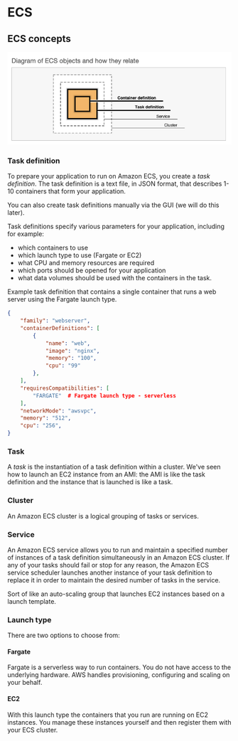 # ECS

## ECS concepts

![Well that clears it up. ](<../../../.gitbook/assets/image (117).png>)

### Task definition

To prepare your application to run on Amazon ECS, you create a _task definition_. The task definition is a text file, in JSON format, that describes 1-10 containers that form your application.

You can also create task definitions manually via the GUI (we will do this later).&#x20;

Task definitions specify various parameters for your application, including for example:

* which containers to use
* which launch type to use (Fargate or EC2)
* what CPU and memory resources are required
* which ports should be opened for your application
* what data volumes should be used with the containers in the task.

Example task definition that contains a single container that runs a web server using the Fargate launch type.&#x20;

```json
{
    "family": "webserver",
    "containerDefinitions": [
        {
            "name": "web",
            "image": "nginx",
            "memory": "100",
            "cpu": "99"
        },
    ],
    "requiresCompatibilities": [
        "FARGATE"  # Fargate launch type - serverless
    ],
    "networkMode": "awsvpc",
    "memory": "512",  
    "cpu": "256",
}
```

### Task

A _task_ is the instantiation of a task definition within a cluster. We've seen how to launch an EC2 instance from an AMI: the AMI is like the task definition and the instance that is launched is like a task.&#x20;

### Cluster

An Amazon ECS cluster is a logical grouping of tasks or services.

### Service

An Amazon ECS service allows you to run and maintain a specified number of instances of a task definition simultaneously in an Amazon ECS cluster. If any of your tasks should fail or stop for any reason, the Amazon ECS service scheduler launches another instance of your task definition to replace it in order to maintain the desired number of tasks in the service.

Sort of like an auto-scaling group that launches EC2 instances based on a launch template.&#x20;

### Launch type

There are two options to choose from:

#### Fargate&#x20;

Fargate is a serverless way to run containers. You do not have access to the underlying hardware. AWS handles provisioning, configuring and scaling on your behalf.

#### EC2&#x20;

With this launch type the containers that you run are running on EC2 instances. You manage these instances yourself and then register them with your ECS cluster.&#x20;
